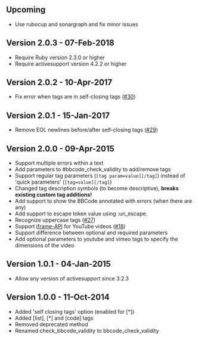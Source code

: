 Upcoming
--------

* Use rubocup and sonargraph and fix minor issues

Version 2.0.3 - 07-Feb-2018
---------------------------

* Require Ruby version 2.3.0 or higher
* Require activesupport version 4.2.2 or higher

Version 2.0.2 - 10-Apr-2017
---------------------------

* Fix error when tags are in self-closing tags ([#30](https://github.com/veger/ruby-bbcode/issues/30))

Version 2.0.1 - 15-Jan-2017
---------------------------

* Remove EOL newlines before/after self-closing tags ([#29](https://github.com/veger/ruby-bbcode/issues/29))

Version 2.0.0 - 09-Apr-2015
---------------------------

* Support multiple errors within a text
* Add parameters to #bbcode_check_validity to add/remove tags
* Support regular tag parameters (`[tag param=value][/tag]`) instead of 'quick parameters' (`[tag=value][/tag]`)
* Changed tag description symbols (to become descriptive), **breaks existing custom tag additions!**
* Add support to show the BBCode annotated with errors (when there are any)
* Add support to escape token value using :uri_escape.
* Recognize uppercase tags ([#27](https://github.com/veger/ruby-bbcode/issues/27))
* Support [iframe-API](https://developers.google.com/youtube/iframe_api_reference) for YouTube videos ([#18](https://github.com/veger/ruby-bbcode/issues/18))
* Support difference between optional and required parameters
* Add optional parameters to youtube and vimeo tags to specify the dimensions of the video

Version 1.0.1 - 04-Jan-2015
---------------------------

* Allow any version of activesupport since 3.2.3

Version 1.0.0 - 11-Oct-2014
---------------------------

* Added 'self closing tags' option (enabled for [*])
* Added [list], [*] and [code] tags
* Removed deprecated method
* Renamed check_bbcode_validity to bbcode_check_validity
